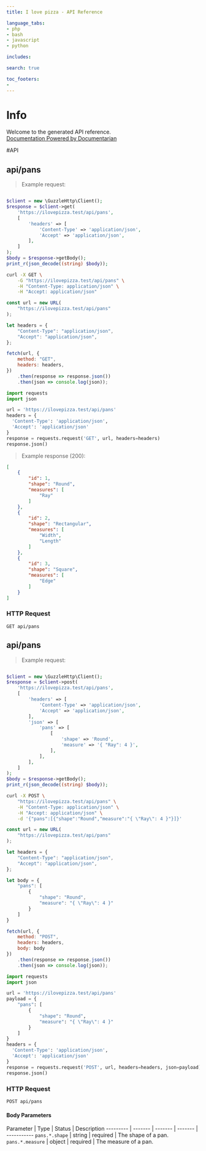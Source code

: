 ```yaml
---
title: I love pizza - API Reference

language_tabs:
- php
- bash
- javascript
- python

includes:

search: true

toc_footers:
- 
---
```

<!-- START_INFO -->
# Info
Welcome to the generated API reference.<br>
<a href='http://github.com/mpociot/documentarian'>Documentation Powered by Documentarian</a>
<!-- END_INFO -->

#API


<!-- START_0a626b6d1291dcbdc606398e1a1eb067 -->
## api/pans
> Example request:

```php

$client = new \GuzzleHttp\Client();
$response = $client->get(
    'https://ilovepizza.test/api/pans',
    [
        'headers' => [
            'Content-Type' => 'application/json',
            'Accept' => 'application/json',
        ],
    ]
);
$body = $response->getBody();
print_r(json_decode((string) $body));
```

```bash
curl -X GET \
    -G "https://ilovepizza.test/api/pans" \
    -H "Content-Type: application/json" \
    -H "Accept: application/json"
```

```javascript
const url = new URL(
    "https://ilovepizza.test/api/pans"
);

let headers = {
    "Content-Type": "application/json",
    "Accept": "application/json",
};

fetch(url, {
    method: "GET",
    headers: headers,
})
    .then(response => response.json())
    .then(json => console.log(json));
```

```python
import requests
import json

url = 'https://ilovepizza.test/api/pans'
headers = {
  'Content-Type': 'application/json',
  'Accept': 'application/json'
}
response = requests.request('GET', url, headers=headers)
response.json()
```


> Example response (200):

```json
[
    {
        "id": 1,
        "shape": "Round",
        "measures": [
            "Ray"
        ]
    },
    {
        "id": 2,
        "shape": "Rectangular",
        "measures": [
            "Width",
            "Length"
        ]
    },
    {
        "id": 3,
        "shape": "Square",
        "measures": [
            "Edge"
        ]
    }
]
```

### HTTP Request
`GET api/pans`


<!-- END_0a626b6d1291dcbdc606398e1a1eb067 -->

<!-- START_023d434def3b985bfed57a8907b52e9b -->
## api/pans
> Example request:

```php

$client = new \GuzzleHttp\Client();
$response = $client->post(
    'https://ilovepizza.test/api/pans',
    [
        'headers' => [
            'Content-Type' => 'application/json',
            'Accept' => 'application/json',
        ],
        'json' => [
            'pans' => [
                [
                    'shape' => 'Round',
                    'measure' => '{ "Ray": 4 }',
                ],
            ],
        ],
    ]
);
$body = $response->getBody();
print_r(json_decode((string) $body));
```

```bash
curl -X POST \
    "https://ilovepizza.test/api/pans" \
    -H "Content-Type: application/json" \
    -H "Accept: application/json" \
    -d '{"pans":[{"shape":"Round","measure":"{ \"Ray\": 4 }"}]}'

```

```javascript
const url = new URL(
    "https://ilovepizza.test/api/pans"
);

let headers = {
    "Content-Type": "application/json",
    "Accept": "application/json",
};

let body = {
    "pans": [
        {
            "shape": "Round",
            "measure": "{ \"Ray\": 4 }"
        }
    ]
}

fetch(url, {
    method: "POST",
    headers: headers,
    body: body
})
    .then(response => response.json())
    .then(json => console.log(json));
```

```python
import requests
import json

url = 'https://ilovepizza.test/api/pans'
payload = {
    "pans": [
        {
            "shape": "Round",
            "measure": "{ \"Ray\": 4 }"
        }
    ]
}
headers = {
  'Content-Type': 'application/json',
  'Accept': 'application/json'
}
response = requests.request('POST', url, headers=headers, json=payload)
response.json()
```



### HTTP Request
`POST api/pans`

#### Body Parameters
Parameter | Type | Status | Description
--------- | ------- | ------- | ------- | -----------
    `pans.*.shape` | string |  required  | The shape of a pan.
        `pans.*.measure` | object |  required  | The measure of a pan.
    
<!-- END_023d434def3b985bfed57a8907b52e9b -->


